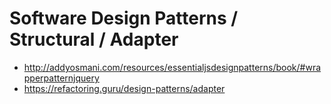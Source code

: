# Software Design Patterns / Structural / Adapter

* <http://addyosmani.com/resources/essentialjsdesignpatterns/book/#wrapperpatternjquery>
* <https://refactoring.guru/design-patterns/adapter>
